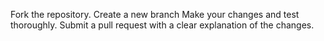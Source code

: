 Fork the repository.
Create a new branch 
Make your changes and test thoroughly.
Submit a pull request with a clear explanation of the changes.
